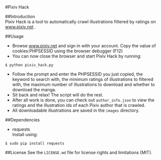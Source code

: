 #Pixiv Hack

##Introduction  
Pixiv Hack is a tool to automatically crawl illustrations filtered by ratings on www.pixiv.net .

##Usage  
* Browse www.pixiv.net and sign in with your account. Copy the value of cookies:PHPSESSID using the browser debugger (F12)  
* You can now close the browser and start Pixiv Hack by running:  
```
$ python pixiv_hack.py
```
* Follow the prompt and enter the PHPSESSID you just copied, the keyword to search with, the minimum ratings of illustrations to filtered with, the maximum number of illustrations to download and whether to download the manga.  
* Sit back and relax! The script will do the rest.  
* After all work is done, you can check out ```author_info.json``` to view the ratings and the illustration ids of each Pixiv author that is crawled.  
* All downloadable illustrations are saved in the ```images``` directory.

##Dependencies  
* requests  
Install using:  
```
$ sudo pip install requests
```

##License
See the ```LICENSE.md``` file for license rights and limitations (MIT).

